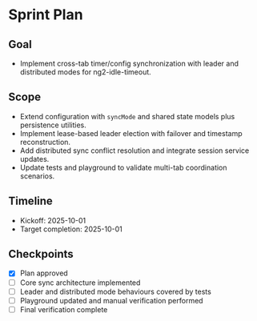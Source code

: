 # Sprint Plan

## Goal
- Implement cross-tab timer/config synchronization with leader and distributed modes for ng2-idle-timeout.

## Scope
- Extend configuration with `syncMode` and shared state models plus persistence utilities.
- Implement lease-based leader election with failover and timestamp reconstruction.
- Add distributed sync conflict resolution and integrate session service updates.
- Update tests and playground to validate multi-tab coordination scenarios.

## Timeline
- Kickoff: 2025-10-01
- Target completion: 2025-10-01

## Checkpoints
- [x] Plan approved
- [ ] Core sync architecture implemented
- [ ] Leader and distributed mode behaviours covered by tests
- [ ] Playground updated and manual verification performed
- [ ] Final verification complete
